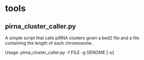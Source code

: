 tools
=====

## pirna_cluster_caller.py

A simple script that calls piRNA clusters given a bed2 file and a file containing the length of each chromosome.

Usage: pirna_cluster_caller.py -f FILE -g GENOME [-u]
